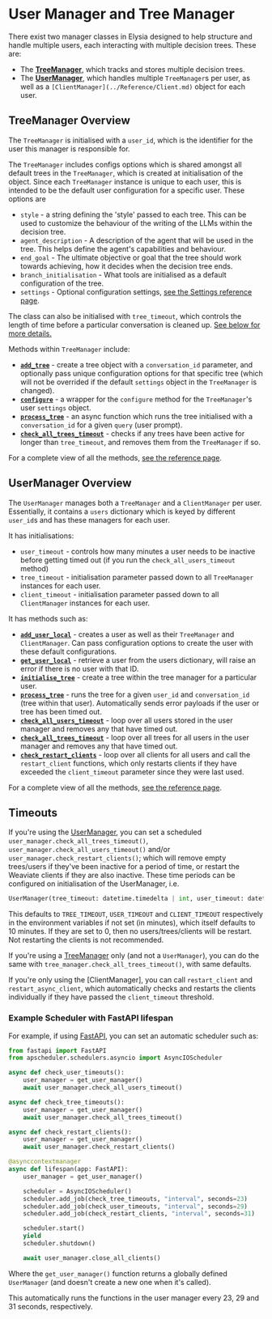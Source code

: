 # User Manager and Tree Manager

There exist two manager classes in Elysia designed to help structure and handle multiple users, each interacting with multiple decision trees. These are:
- The **[TreeManager](../Reference/Managers.md#elysia.api.services.tree)**, which tracks and stores multiple decision trees.
- The **[UserManager](../Reference/Managers.md#elysia.api.services.user)**, which handles multiple `TreeManager`s per user, as well as a `[ClientManager](../Reference/Client.md)` object for each user.


## TreeManager Overview

The `TreeManager` is initialised with a `user_id`, which is the identifier for the user this manager is responsible for.

The `TreeManager` includes configs options which is shared amongst all default trees in the `TreeManager`, which is created at initialisation of the object. Since each `TreeManager` instance is unique to each user, this is intended to be the default user configuration for a specific user. These options are 

- `style` - a string defining the 'style' passed to each tree. This can be used to customize the behaviour of the writing of the LLMs within the decision tree.
- `agent_description` - A description of the agent that will be used in the tree. This helps define the agent's capabilities and behaviour.
- `end_goal` - The ultimate objective or goal that the tree should work towards achieving, how it decides when the decision tree ends.
- `branch_initialisation` - What tools are initialised as a default configuration of the tree.
- `settings` - Optional configuration settings, [see the Settings reference page](../Reference/Settings.md).

The class can also be initialised with `tree_timeout`, which controls the length of time before a particular conversation is cleaned up. [See below for more details.](#timeouts)

Methods within `TreeManager` include:

- **[`add_tree`](../Reference/Managers.md#elysia.api.services.tree.TreeManager.add_tree)** - create a tree object with a `conversation_id` parameter, and optionally pass unique configuration options for that specific tree (which will not be overrided if the default `settings` object in the `TreeManager` is changed).
- **[`configure`](../Reference/Managers.md#elysia.api.services.tree.TreeManager.configure)** - a wrapper for the `configure` method for the `TreeManager`'s user `settings` object.
- **[`process_tree`](../Reference/Managers.md#elysia.api.services.tree.TreeManager.process_tree)** - an async function which runs the tree initialised with a `conversation_id` for a given `query` (user prompt).
- **[`check_all_trees_timeout`](../Reference/Managers.md#elysia.api.services.tree.TreeManager.check_all_trees_timeout)** - checks if any trees have been active for longer than `tree_timeout`, and removes them from the `TreeManager` if so.

For a complete view of all the methods, [see the reference page](../Reference/Managers.md#elysia.api.services.tree).

## UserManager Overview

The `UserManager` manages both a `TreeManager` and a `ClientManager` per user. Essentially, it contains a `users` dictionary which is keyed by different `user_id`s and has these managers for each user.

It has initialisations:
- `user_timeout` - controls how many minutes a user needs to be inactive before getting timed out (if you run the `check_all_users_timeout` method)
- `tree_timeout` - initialisation parameter passed down to all `TreeManager` instances for each user.
- `client_timeout` - initialisation parameter passed down to all `ClientManager` instances for each user.

It has methods such as:

- **[`add_user_local`](../Reference/Managers.md#elysia.api.services.user.UserManager.add_user_local)** - creates a user as well as their `TreeManager` and `ClientManager`. Can pass configuration options to create the user with these default configurations.
- **[`get_user_local`](../Reference/Managers.md#elysia.api.services.user.UserManager.get_user_local)** - retrieve a user from the users dictionary, will raise an error if there is no user with that ID.
- **[`initialise_tree`](../Reference/Managers.md#elysia.api.services.user.UserManager.initialise_tree)** - create a tree within the tree manager for a particular user.
- **[`process_tree`](../Reference/Managers.md#elysia.api.services.user.UserManager.process_tree)** - runs the tree for a given `user_id` and `conversation_id` (tree within that user). Automatically sends error payloads if the user or tree has been timed out.
- **[`check_all_users_timeout`](../Reference/Managers.md#elysia.api.services.user.UserManager.check_all_users_timeout)** - loop over all users stored in the user manager and removes any that have timed out.
- **[`check_all_trees_timeout`](../Reference/Managers.md#elysia.api.services.user.UserManager.check_all_trees_timeout)** - loop over all trees for all users in the user manager and removes any that have timed out.
- **[`check_restart_clients`](../Reference/Managers.md#elysia.api.services.user.UserManager.check_restart_clients)** - loop over all clients for all users and call the `restart_client` functions, which only restarts clients if they have exceeded the `client_timeout` parameter since they were last used.

For a complete view of all the methods, [see the reference page](../Reference/Managers.md#elysia.api.services.user).

## Timeouts
 
If you're using the [UserManager](../Reference/Managers.md#elysia.api.services.user), you can set a scheduled `user_manager.check_all_trees_timeout()`, `user_manager.check_all_users_timeout()` and/or `user_manager.check_restart_clients()`; which will remove empty trees/users if they've been inactive for a period of time, or restart the Weaviate clients if they are also inactive. These time periods can be configured on initialisation of the UserManager, i.e.

```python
UserManager(tree_timeout: datetime.timedelta | int, user_timeout: datetime.timedelta | int, client_timeout: datetime.timedelta | int))
```

This defaults to `TREE_TIMEOUT`, `USER_TIMEOUT` and `CLIENT_TIMEOUT` respectively in the environment variables if not set (in minutes), which itself defaults to 10 minutes. If they are set to 0, then no users/trees/clients will be restart. Not restarting the clients is not recommended.

If you're using a [TreeManager](../Reference/Managers.md#elysia.api.services.tree) only (and not a `UserManager`), you can do the same with `tree_manager.check_all_trees_timeout()`, with same defaults.

If you're only using the [ClientManager], you can call `restart_client` and `restart_async_client`, which automatically checks and restarts the clients individually if they have passed the `client_timeout` threshold.

### Example Scheduler with FastAPI lifespan

For example, if using [FastAPI](https://fastapi.tiangolo.com/), you can set an automatic scheduler such as:

```python
from fastapi import FastAPI
from apscheduler.schedulers.asyncio import AsyncIOScheduler

async def check_user_timeouts():
    user_manager = get_user_manager()
    await user_manager.check_all_users_timeout()

async def check_tree_timeouts():
    user_manager = get_user_manager()
    await user_manager.check_all_trees_timeout()

async def check_restart_clients():
    user_manager = get_user_manager()
    await user_manager.check_restart_clients()

@asynccontextmanager
async def lifespan(app: FastAPI):
    user_manager = get_user_manager()

    scheduler = AsyncIOScheduler()
    scheduler.add_job(check_tree_timeouts, "interval", seconds=23)
    scheduler.add_job(check_user_timeouts, "interval", seconds=29)
    scheduler.add_job(check_restart_clients, "interval", seconds=31)

    scheduler.start()
    yield
    scheduler.shutdown()

    await user_manager.close_all_clients()
```
Where the `get_user_manager()` function returns a globally defined `UserManager` (and doesn't create a new one when it's called).

This automatically runs the functions in the user manager every 23, 29 and 31 seconds, respectively.